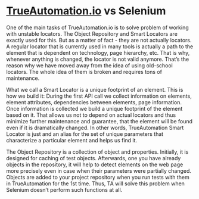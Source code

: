 # [TrueAutomation.io](https://trueautomation.io/) vs Selenium

One of the main tasks of TrueAutomation.io is to solve problem of working with unstable locators. The Object Repository and Smart Locators are exactly used for this. But as a matter of fact - they are not actually locators.
A regular locator that is currently used in many tools is actually a path to the element that is dependent on technology, page hierarchy, etc. That is why, whenever anything is changed, the locator is not valid anymore. That’s the reason why we have moved away from the idea of using old-school locators. The whole idea of them is broken and requires tons of maintenance.

What we call a Smart Locator is a unique footprint of an element. This is how we build it:
During the first API call we collect information on elements, element attributes, dependencies between elements, page information. Once information is collected we build a unique footprint of the element based on it. That allows us not to depend on actual locators and thus minimize further maintenance and guarantee, that the element will be found even if it is dramatically changed. In other words, TrueAutomation Smart Locator is just and an alias for the set of unique parameters that characterize a particular element and helps us find it.

The Object Repository is a collection of object and properties. Initially, it is designed for caching of test objects. Afterwards, one you have already objects in the repository, it will help to detect elements on the web page more precisely even in case when their parameters were partially changed. Objects are added to your project repository when you run tests with them in TrueAutomation for the 1st time. Thus, TA will solve this problem when Selenium doesn’t perform such functions at all.
